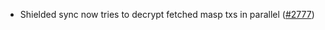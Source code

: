  - Shielded sync now tries to decrypt fetched masp txs in parallel ([\#2777](https://github.com/anoma/namada/pull/2777))